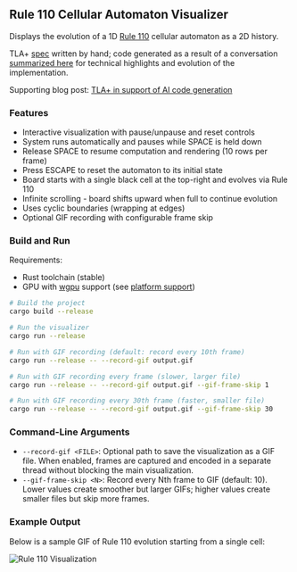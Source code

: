 ## Rule 110 Cellular Automaton Visualizer

Displays the evolution of a 1D [Rule 110](https://mathworld.wolfram.com/Rule110.html) cellular automaton as a 2D history.

TLA+ [spec](Rule_110.tla) written by hand; code generated as a result of a conversation [summarized here](conversation_summary.md) for technical highlights and evolution of the implementation.

Supporting blog post: [TLA+ in support of AI code generation](https://medium.com/@polyglot_factotum/tla-in-support-of-ai-code-generation-9086fc9715c4)

### Features

- Interactive visualization with pause/unpause and reset controls
- System runs automatically and pauses while SPACE is held down
- Release SPACE to resume computation and rendering (10 rows per frame)
- Press ESCAPE to reset the automaton to its initial state
- Board starts with a single black cell at the top-right and evolves via Rule 110
- Infinite scrolling - board shifts upward when full to continue evolution
- Uses cyclic boundaries (wrapping at edges)
- Optional GIF recording with configurable frame skip

### Build and Run

Requirements:
- Rust toolchain (stable)
- GPU with [wgpu](https://github.com/gfx-rs/wgpu) support (see [platform support](https://github.com/gfx-rs/wgpu?tab=readme-ov-file#supported-platforms))

```bash
# Build the project
cargo build --release

# Run the visualizer
cargo run --release

# Run with GIF recording (default: record every 10th frame)
cargo run --release -- --record-gif output.gif

# Run with GIF recording every frame (slower, larger file)
cargo run --release -- --record-gif output.gif --gif-frame-skip 1

# Run with GIF recording every 30th frame (faster, smaller file)
cargo run --release -- --record-gif output.gif --gif-frame-skip 30
```

### Command-Line Arguments

- `--record-gif <FILE>`: Optional path to save the visualization as a GIF file. When enabled, frames are captured and encoded in a separate thread without blocking the main visualization.
- `--gif-frame-skip <N>`: Record every Nth frame to GIF (default: 10). Lower values create smoother but larger GIFs; higher values create smaller files but skip more frames.

### Example Output

Below is a sample GIF of Rule 110 evolution starting from a single cell:

![Rule 110 Visualization](output.gif)

